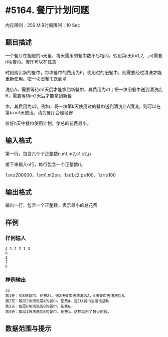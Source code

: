 # #5164. 餐厅计划问题

内存限制：256 MiB时间限制：10 Sec

## 题目描述

一个餐厅在相继的n天里，每天需用的餐巾数不尽相同。假设第i天(i=1,2,...,n)需要ri块餐巾。餐厅可以在任意

时刻购买新的餐巾，每块餐巾的费用为P。使用过的旧餐巾，则需要经过清洗才能重新使用。把一块旧餐巾送到清

洗店A，需要等待m1天后才能拿到新餐巾，其费用为c1；把一块旧餐巾送到清洗店B，需要等待m2天后才能拿到新餐

巾，其费用为c2。例如，将一块第k天使用过的餐巾送到清洗店A清洗，则可以在第k+m1天使用。请为餐厅合理地安

排好n天中餐巾使用计划，使总的花费最小。

## 输入格式

第一行，包含六个个正整数n,m1,m2,c1,c2,p

接下来输入n行，每行包含一个正整数ri。

1&le;n&le;200000，1&le;m1,m2&le;n，1&le;c1,c2,p&le;100，1&le;ri&le;100

## 输出格式

输出一行，包含一个正整数，表示最小的总花费

## 样例

### 样例输入

    
    4 1 2 2 1 3
    8
    2
    1
    6
    

### 样例输出

    
    35
    第1天：买8块餐巾，花费24。送2块餐巾去清洗店A，6块餐巾去清洗店B。
    第2天：取回2块清洗店A的餐巾，花费4。送1块餐巾去清洗店B。
    第3天：取回6块清洗店B的餐巾，花费6。
    第4天：取回1块清洗店B的餐巾，花费1。这样就用了最少的钱。
    

## 数据范围与提示
